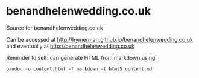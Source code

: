 benandhelenwedding.co.uk
========================

Source for benandhelenwedding.co.uk

Can be accessed at http://hymerman.github.io/benandhelenwedding.co.uk and eventually at http://benandhelenwedding.co.uk

Reminder to self: can generate HTML from markdown using:

    pandoc -o content.html -f markdown -t html5 content.md
